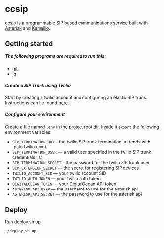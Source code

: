 # ccsip

ccsip is a programmable SIP based communications service built with [Asterisk](http://www.asterisk.org/) and [Kamailio](https://www.kamailio.org/w/).

## Getting started

##### The following programs are required to run this:
- [git](https://git-scm.com/)
- [jq](https://stedolan.github.io/jq/)

##### Create a SIP Trunk using Twilio
Start by creating a twilio account and configuring an elastic SIP trunk. Instructions can be found [here](https://www.twilio.com/docs/api/sip-trunking/getting-started).

##### Configure your environment
Create a file named `.env` in the project root dir. Inside it `export` the following environment variables: 

- `SIP_TERMINATION_URI` - the twilio SIP trunk termination url (ends with .pstn.twilio.com)
- `SIP_TERMINATION_USER` — a valid user specified in the twilio SIP trunk credentials list
- `SIP_TERMINATION_SECRET` - the password for the twilio SIP trunk user 
- `SIP_EXTENSION_SECRET` — the secret for registering SIP devices
- `TWILIO_ACCOUNT_SID` — your twilio account SID
- `TWILIO_AUTH_TOKEN` — your twilio auth token
- `DIGITALOCEAN_TOKEN` — your DigitalOcean API token
- `ASTERISK_API_USER` — the username to use for the asterisk api
- `ASTERISK_API_SECRET` — the password to use for the asterisk api

## Deploy

Run deploy.sh up

```shell
./deploy.sh up
```
